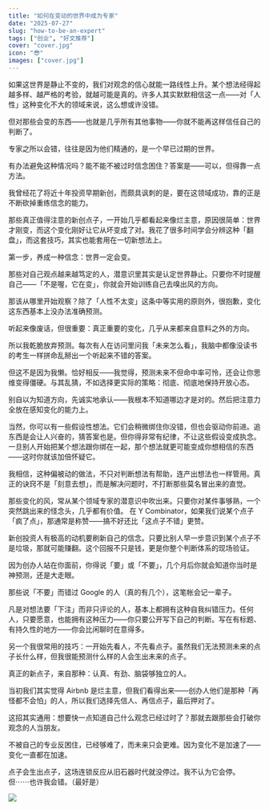 ```yaml
---
title: "如何在变动的世界中成为专家"
date: "2025-07-27"
slug: "how-to-be-an-expert"
tags: ["创业", "好文推荐"]
cover: "cover.jpg"
icon: "😎"
images: ["cover.jpg"]
---
```

如果这世界是静止不变的，我们对观念的信心就能一路线性上升。某个想法经得起越多样、越严格的考验，就越可能是真的。许多人其实默默相信这一点——对「人性」这种变化不大的领域来说，这么想或许没错。



但对那些会变的东西——也就是几乎所有其他事物——你就不能再这样信任自己的判断了。



专家之所以会错，往往是因为他们精通的，是一个早已过期的世界。



有办法避免这种情况吗？能不能不被过时信念困住？答案是——可以，但得靠一点方法。



我曾经花了将近十年投资早期新创，而颇具讽刺的是，要在这领域成功，靠的正是不断砍掉重练信念的能力。



那些真正值得注意的新创点子，一开始几乎都看起来像烂主意，原因很简单：世界才刚变，而这个变化刚好让它从坏变成了对。我花了很多时间学会分辨这种「翻盘」，而这套技巧，其实也能套用在一切新想法上。



第一步，养成一种信念：世界一定会变。



那些对自己观点越来越笃定的人，潜意识里其实是认定世界静止。只要你不时提醒自己——「不是喔，它在变」，你就会开始训练自己去嗅出风的方向。



那该从哪里开始观察？除了「人性不太变」这条中等实用的原则外，很抱歉，变化这东西基本上没办法准确预测。



听起来像废话，但很重要：真正重要的变化，几乎从来都来自意料之外的方向。



所以我乾脆放弃预测。每次有人在访问里问我「未来怎么看」，我脑中都像没读书的考生一样拼命乱掰出一个听起来不错的答案。



但这不是因为我懒。恰好相反——我觉得，预测未来不但命中率可怜，还会让你思维变得僵硬。与其乱猜，不如选择更实际的策略：彻底、彻底地保持开放心态。



别自以为知道方向，先诚实地承认——我根本不知道哪边才是对的。然后把注意力全放在感知变化的能力上。



当然，你可以有一些假设性想法。它们会稍微绑住你没错，但也会驱动你前进。追东西是会让人兴奋的，猜答案也是。但你得非常有纪律，不让这些假设变成执念。
一旦别人开始把某个想法跟你绑在一起，那个想法就更可能变成你想相信的东西——这时你就该加倍怀疑它。



我相信，这种偏被动的做法，不只对判断想法有帮助，连产出想法也一样管用。真正的诀窍不是「刻意去想」，而是解决问题时，不打断那些莫名冒出来的直觉。



那些变化的风，常从某个领域专家的潜意识中吹出来。只要你对某件事够熟，一个突然跳出来的怪念头，几乎都有价值。
在 Y Combinator，如果我们说某个点子「疯了点」，那通常是称赞——搞不好还比「这点子不错」更赞。



新创投资人有极高的动机要刷新自己的信念。只要比别人早一步意识到某个点子不是垃圾，那就可能赚翻。这个回报不只是钱，更是你整个判断体系的现场验证。



因为创办人站在你面前，你得说「要」或「不要」，几个月后你就会知道你当时是神预测，还是大走眼。



那些说「不要」而错过 Google 的人（真的有几个），这笔帐会记一辈子。



凡是对想法要「下注」而非只评论的人，基本上都拥有这种自我纠错压力。任何人，只要愿意，也能拥有这种压力——你只要公开写下自己的判断。写在有标题、有持久性的地方——你会比闲聊时在意得多。



另一个我很常用的技巧：一开始先看人，不先看点子。虽然我们无法预测未来的点子长什么样，但我很能预测什么样的人会生出未来的点子。



真正的新点子，来自那种：认真、有劲、脑袋够独立的人。



当初我们其实觉得 Airbnb 是烂主意，但我们看得出来——创办人他们是那种「再怪都不会怕」的人，所以我们选择先信人、再信点子，最后押对了。



这招其实通用：想要快一点知道自己什么观念已经过时了？那就去跟那些会打破你观念的人当朋友。



不被自己的专业反困住，已经够难了，而未来只会更难。因为变化不是加速了——变化一直都在加速。



点子会生出点子，这场连锁反应从旧石器时代就没停过。我不认为它会停。
但⋯⋯也许我会错。（最好是）




![](https://prod-files-secure.s3.us-west-2.amazonaws.com/112d0858-5090-4d34-a606-b75eb8d65fd2/46476355-9cf3-4e99-9b7a-3531bc426380/1000202064.png?X-Amz-Algorithm=AWS4-HMAC-SHA256&X-Amz-Content-Sha256=UNSIGNED-PAYLOAD&X-Amz-Credential=ASIAZI2LB4663ITKFBC3%2F20250828%2Fus-west-2%2Fs3%2Faws4_request&X-Amz-Date=20250828T073042Z&X-Amz-Expires=3600&X-Amz-Security-Token=IQoJb3JpZ2luX2VjEEYaCXVzLXdlc3QtMiJIMEYCIQDuugGVMxeKJEY04%2B6DH5lM%2BH7hSBc84WYWaDjNC8uEfAIhAPilOuVV11GDxH4YZ%2B8fc0iwQV63FMUMAtJQcNJ3KbPIKogECJ%2F%2F%2F%2F%2F%2F%2F%2F%2F%2F%2FwEQABoMNjM3NDIzMTgzODA1IgzO2uVAqivPWDgUqKYq3ANXDs2DI%2FGEC%2BhYM%2F%2BhBnFTPggOk5B4mAK0OHd7cUjKIhqEwHiINOzq2lSDruLT3LUXGzq29An2CgIX9Uv%2FUYw1fw%2BecIWPt2rn2HTuN%2B4De5rn1JjGezVsP6OK4yeWwp36DeHGhKMmHsyEwnT8twdoKLikTJjGihFFWJhzRytaxLpMGHgE6dOzK45unuZ3lomJFaMbgHjkkr0L%2B22mv%2FPzNZYIV3H4PLSgo4SHyC%2B%2B5WmBlDeodKSopkrBdRbcbwWL2%2F7y4dRihRvtFIIuCQ61O82mWJh4wPSHHAI6YFi3WKtBUW47kBZPDgQkS0gQAF%2FCKyp%2BFqqrKUlfZJP227gfhVH%2FsMUFrE5ulMIToz88jWC9z46J9UGCJb5y39GKemgmJxkEEauk7wVH3vVkZjQxIlQONuik0Jwuu8QBnEkhgL9RZY9Pg3eU%2F42Abr%2FYmrMsCl%2FKBIt6yqCVDWIo4VLCwdqT5fafiGcrmPF1SAgQBxAzMXhAGDxMj76xqCxp3ZKCnI3EiXTObgH4mmH4KcCAUZ9lQhhE851akEFzl3j43yHfCFtrT%2FZrDp0f6YFrDb4glVUxayg4U6HYWHJv%2FkcC7Gtzy5TAPCj5P%2BZOxianS%2Bk%2BlvdAlbxoFL4mvjDY57%2FFBjqkAUe4AhZf8vS7Joy0vVwIE%2FiyqapDf2NdwPVYnmBOG6SUNQbNRfEOs1hIseb3VUb%2B7MHZv9ZRX52gD6Gbjr7Bcl1occA9LDO%2BB%2BxIzhlotTd4yaG9JjaGaWoIDV%2Fu0atFVTM3d7YPcZs8GEAo7TRuczbV6ley4x%2FpkyFVspqSogZfXKoemW5HYtmEXqVqC3zi%2B05PuKjRtlPWP8gVNUdaA8fgVNh5&X-Amz-Signature=9e794e867e6a3aeb13018bf9a70cf8d9b92f6bed4da43edb6cef8bdac0246573&X-Amz-SignedHeaders=host&x-amz-checksum-mode=ENABLED&x-id=GetObject)

